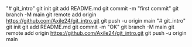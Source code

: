"# git_intro"  git init git add README.md git commit -m "first commit" git branch -M main git remote add origin https://github.com/Axile24/git_intro.git git push -u origin main
"# git_intro"  git init git add README.md git commit -m "OK" git branch -M main git remote add origin https://github.com/Axile24/git_intro.git git push -u origin main

